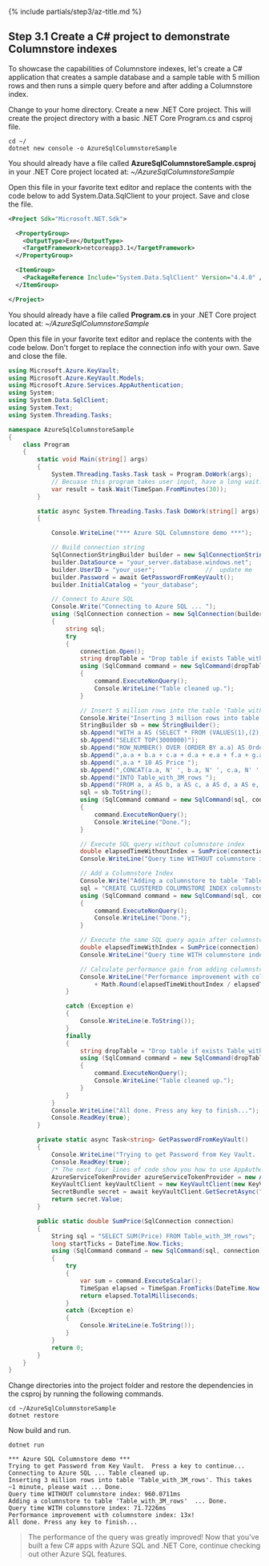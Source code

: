 {% include partials/step3/az-title.md %}

## Step 3.1 Create a C# project to demonstrate Columnstore indexes

To showcase the capabilities of Columnstore indexes, let's create a C# application that creates a sample database and a sample table with 5 million rows and then runs a simple query before and after adding a Columnstore index.

Change to your home directory. Create a new .NET Core project. This will create the project directory with a basic .NET Core Program.cs and csproj file.

```terminal
cd ~/
dotnet new console -o AzureSqlColumnstoreSample
```

You should already have a file called **AzureSqlColumnstoreSample.csproj** in your .NET Core project located at: _~/AzureSqlColumnstoreSample_

Open this file in your favorite text editor and replace the contents with the code below to add System.Data.SqlClient to your project. Save and close the file.

```xml
<Project Sdk="Microsoft.NET.Sdk">

  <PropertyGroup>
    <OutputType>Exe</OutputType>
    <TargetFramework>netcoreapp3.1</TargetFramework>
  </PropertyGroup>

  <ItemGroup>
    <PackageReference Include="System.Data.SqlClient" Version="4.4.0" />
  </ItemGroup>

</Project>
```

You should already have a file called **Program.cs** in your .NET Core project located at: _~/AzureSqlColumnstoreSample_

Open this file in your favorite text editor and replace the contents with the code below. Don't forget to replace the connection info with your own. Save and close the file.

```csharp
using Microsoft.Azure.KeyVault;
using Microsoft.Azure.KeyVault.Models;
using Microsoft.Azure.Services.AppAuthentication;
using System;
using System.Data.SqlClient;
using System.Text;
using System.Threading.Tasks;

namespace AzureSqlColumnstoreSample
{
    class Program
    {
        static void Main(string[] args)
        {
            System.Threading.Tasks.Task task = Program.DoWork(args);
            // Becuase this program takes user input, have a long wait.
            var result = task.Wait(TimeSpan.FromMinutes(30));
        }

        static async System.Threading.Tasks.Task DoWork(string[] args)
        {

            Console.WriteLine("*** Azure SQL Columnstore demo ***");

            // Build connection string
            SqlConnectionStringBuilder builder = new SqlConnectionStringBuilder();
            builder.DataSource = "your_server.database.windows.net";   //  update me
            builder.UserID = "your_user";              //  update me
            builder.Password = await GetPasswordFromKeyVault();
            builder.InitialCatalog = "your_database";

            // Connect to Azure SQL
            Console.Write("Connecting to Azure SQL ... ");
            using (SqlConnection connection = new SqlConnection(builder.ConnectionString))
            {
                string sql;
                try
                {
                    connection.Open();
                    string dropTable = "Drop table if exists Table_with_3M_rows";
                    using (SqlCommand command = new SqlCommand(dropTable, connection))
                    {
                        command.ExecuteNonQuery();
                        Console.WriteLine("Table cleaned up.");
                    }

                    // Insert 5 million rows into the table 'Table_with_3M_rows'
                    Console.Write("Inserting 3 million rows into table 'Table_with_3M_rows'. This takes ~1 minute, please wait ... ");
                    StringBuilder sb = new StringBuilder();
                    sb.Append("WITH a AS (SELECT * FROM (VALUES(1),(2),(3),(4),(5),(6),(7),(8),(9),(10)) AS a(a))");
                    sb.Append("SELECT TOP(3000000)");
                    sb.Append("ROW_NUMBER() OVER (ORDER BY a.a) AS OrderItemId ");
                    sb.Append(",a.a + b.a + c.a + d.a + e.a + f.a + g.a + h.a AS OrderId ");
                    sb.Append(",a.a * 10 AS Price ");
                    sb.Append(",CONCAT(a.a, N' ', b.a, N' ', c.a, N' ', d.a, N' ', e.a, N' ', f.a, N' ', g.a, N' ', h.a) AS ProductName ");
                    sb.Append("INTO Table_with_3M_rows ");
                    sb.Append("FROM a, a AS b, a AS c, a AS d, a AS e, a AS f, a AS g, a AS h;");
                    sql = sb.ToString();
                    using (SqlCommand command = new SqlCommand(sql, connection))
                    {
                        command.ExecuteNonQuery();
                        Console.WriteLine("Done.");
                    }

                    // Execute SQL query without columnstore index
                    double elapsedTimeWithoutIndex = SumPrice(connection);
                    Console.WriteLine("Query time WITHOUT columnstore index: " + elapsedTimeWithoutIndex + "ms");

                    // Add a Columnstore Index
                    Console.Write("Adding a columnstore to table 'Table_with_3M_rows'  ... ");
                    sql = "CREATE CLUSTERED COLUMNSTORE INDEX columnstoreindex ON Table_with_3M_rows;";
                    using (SqlCommand command = new SqlCommand(sql, connection))
                    {
                        command.ExecuteNonQuery();
                        Console.WriteLine("Done.");
                    }

                    // Execute the same SQL query again after columnstore index was added
                    double elapsedTimeWithIndex = SumPrice(connection);
                    Console.WriteLine("Query time WITH columnstore index: " + elapsedTimeWithIndex + "ms");

                    // Calculate performance gain from adding columnstore index
                    Console.WriteLine("Performance improvement with columnstore index: "
                        + Math.Round(elapsedTimeWithoutIndex / elapsedTimeWithIndex) + "x!");
                }

                catch (Exception e)
                {
                    Console.WriteLine(e.ToString());
                }
                finally
                {
                    string dropTable = "Drop table if exists Table_with_3M_rows";
                    using (SqlCommand command = new SqlCommand(dropTable, connection))
                    {
                        command.ExecuteNonQuery();
                        Console.WriteLine("Table cleaned up.");
                    }
                }
            }
            Console.WriteLine("All done. Press any key to finish...");
            Console.ReadKey(true);
        }

        private static async Task<string> GetPasswordFromKeyVault()
        {
            Console.WriteLine("Trying to get Password from Key Vault.  Press a key to continue...");
            Console.ReadKey(true);
            /* The next four lines of code show you how to use AppAuthentication library to fetch secrets from your key vault */
            AzureServiceTokenProvider azureServiceTokenProvider = new AzureServiceTokenProvider();
            KeyVaultClient keyVaultClient = new KeyVaultClient(new KeyVaultClient.AuthenticationCallback(azureServiceTokenProvider.KeyVaultTokenCallback));
            SecretBundle secret = await keyVaultClient.GetSecretAsync("https://your_keyvault_name.vault.azure.net/secrets/AppSecret"); // update me
            return secret.Value;
        }

        public static double SumPrice(SqlConnection connection)
        {
            String sql = "SELECT SUM(Price) FROM Table_with_3M_rows";
            long startTicks = DateTime.Now.Ticks;
            using (SqlCommand command = new SqlCommand(sql, connection))
            {
                try
                {
                    var sum = command.ExecuteScalar();
                    TimeSpan elapsed = TimeSpan.FromTicks(DateTime.Now.Ticks) - TimeSpan.FromTicks(startTicks);
                    return elapsed.TotalMilliseconds;
                }
                catch (Exception e)
                {
                    Console.WriteLine(e.ToString());
                }
            }
            return 0;
        }
    }
}
```

Change directories into the project folder and restore the dependencies in the csproj by running the following commands.

```terminal
cd ~/AzureSqlColumnstoreSample
dotnet restore
```

Now build and run.
```terminal
dotnet run
```

```results
*** Azure SQL Columnstore demo ***
Trying to get Password from Key Vault.  Press a key to continue...
Connecting to Azure SQL ... Table cleaned up.
Inserting 3 million rows into table 'Table_with_3M_rows'. This takes ~1 minute, please wait ... Done.
Query time WITHOUT columnstore index: 960.0711ms
Adding a columnstore to table 'Table_with_3M_rows'  ... Done.
Query time WITH columnstore index: 71.7226ms
Performance improvement with columnstore index: 13x!
All done. Press any key to finish...
```

> The performance of the query was greatly improved! 
Now that you've built a few C# apps with Azure SQL and .NET Core, continue checking out other Azure SQL features.
